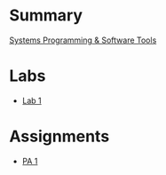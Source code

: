 # Summary

[Systems Programming & Software Tools](./index.md)

# Labs

- [Lab 1](./week1/lab1.md)

# Assignments

- [PA 1](./pa/pa1/index.md)

